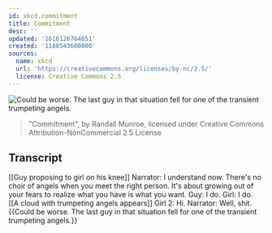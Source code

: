 ```yaml
---
id: xkcd.commitment
title: Commitment
desc: ''
updated: '1616126764651'
created: '1188543600000'
sources:
  name: xkcd
  url: 'https://creativecommons.org/licenses/by-nc/2.5/'
  license: Creative Commons 2.5
---
```

![Could be worse.  The last guy in that situation fell for one of the transient trumpeting angels.](https://imgs.xkcd.com/comics/commitment.png)
> "Commitment", by Randall Munroe, licensed under Creative Commons Attribution-NonCommercial 2.5 License

## Transcript
[[Guy proposing to girl on his knee]]
Narrator: I understand now. There's no choir of angels when you meet the right person. It's about growing out of your fears to realize what you have is what you want.
Guy: I do.
Girl: I do.
[[A cloud with trumpeting angels appears]]
Girl 2: Hi.
Narrator: Well, shit.
{{Could be worse. The last guy in that situation fell for one of the transient trumpeting angels.}}
